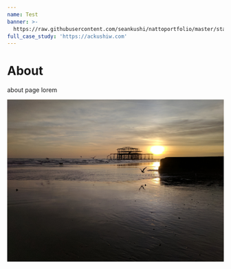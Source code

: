 ```yaml
---
name: Test
banner: >-
  https://raw.githubusercontent.com/seankushi/nattoportfolio/master/static/uploads/boombox-kintaro.png
full_case_study: 'https://ackushiw.com'
---
```

# About

about page lorem

![water front](https://raw.githubusercontent.com/seankushi/nattoportfolio/master/static/uploads/sea_sunset.jpg "Brighton old pier")
